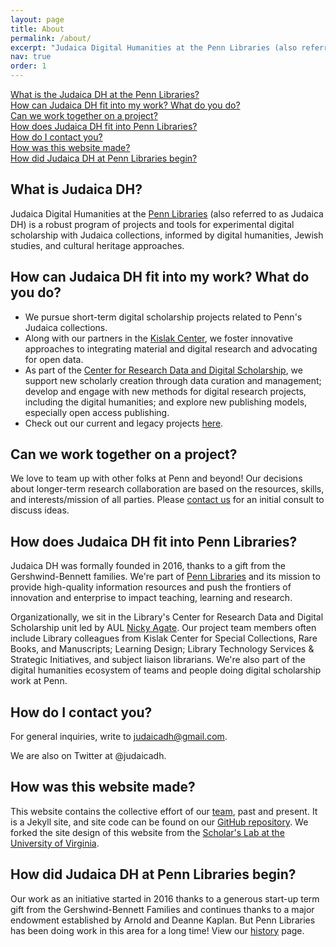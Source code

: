 ```yaml
---
layout: page
title: About
permalink: /about/
excerpt: "Judaica Digital Humanities at the Penn Libraries (also referred to as Judaica DH) is a robust program of projects and tools for experimental digital scholarship with Judaica collections,"
nav: true
order: 1
---
```


<a href="#what-is-judaica-dh">What is the Judaica DH at the Penn Libraries?</a>  
<a href="#how-can-judaica-dh-fit-into-my-work-what-do-you-do">How can Judaica DH fit into my work? What do you do?</a>  
<a href="#can-we-work-together-on-a-project">Can we work together on a project?</a>  
<a href="#how-does-judaica-dh-fit-into-penn-libraries">How does Judaica DH fit into Penn Libraries?</a>  
<a href="#how-do-i-contact-you">How do I contact you?</a>  
<a href="#how-was-this-website-made">How was this website made?</a>  
<a href="#how-did-judaica-dh-at-penn-libraries-begin">How did Judaica DH at Penn Libraries begin?</a>  

## What is Judaica DH?
Judaica Digital Humanities at the [Penn Libraries](http://library.upenn.edu) (also referred to as Judaica DH) is a robust program of projects and tools for experimental digital scholarship with Judaica collections, informed by digital humanities, Jewish studies, and cultural heritage approaches. 

## How can Judaica DH fit into my work? What do you do?
* We pursue short-term digital scholarship projects related to Penn's Judaica collections.
* Along with our partners in the [Kislak Center](https://www.library.upenn.edu/kislak/about), we foster innovative approaches to integrating material and digital research and advocating for open data.
* As part of the [Center for Research Data and Digital Scholarship](https://guides.library.upenn.edu/digital-scholarship), we support new scholarly creation through data curation and management; develop and engage with new methods for digital research projects, including the digital humanities; and explore new publishing models, especially open access publishing.
* Check out our current and legacy projects [here](/projects).

## Can we work together on a project?
We love to team up with other folks at Penn and beyond! Our decisions about longer-term research collaboration are based on the resources, skills, and interests/mission of all parties. Please [contact us](mailto:judaicadh@gmail.com) for an initial consult to discuss ideas.

## How does Judaica DH fit into Penn Libraries?
Judaica DH was formally founded in 2016, thanks to a gift from the Gershwind-Bennett families. We're part of [Penn Libraries](http://library.upenn.edu) and its mission to provide high-quality information resources and push the frontiers of innovation and enterprise to impact teaching, learning and research. 

Organizationally, we sit in the Library's Center for Research Data and Digital Scholarship unit led by AUL [Nicky Agate](https://people/nicky-agate). Our project team members often include Library colleagues from Kislak Center for Special Collections, Rare Books, and Manuscripts; Learning Design; Library Technology Services & Strategic Initiatives, and subject liaison librarians. We're also part of the digital humanities ecosystem of teams and people doing digital scholarship work at Penn.

## How do I contact you?
For general inquiries, write to [judaicadh@gmail.com](mailto:judaicadh@gmail.com).

We are also on Twitter at <a hfef="https://twitter.com/judaicadh">@judaicadh</a>.

## How was this website made?
This website contains the collective effort of our [team](/people), past and present. It is a Jekyll site, and site code can be found on our [GitHub repository](github.com/judaicadh/judaicadh.github.io). We forked the site design of this website from the [Scholar's Lab at the University of Virginia](https://scholarslab.lib.virginia.edu).

## How did Judaica DH at Penn Libraries begin?
Our work as an initiative started in 2016 thanks to a generous start-up term gift from the Gershwind-Bennett Families and continues thanks to a major endowment established by Arnold and Deanne Kaplan. But Penn Libraries has been doing work in this area for a long time! View our [history](/history) page. 